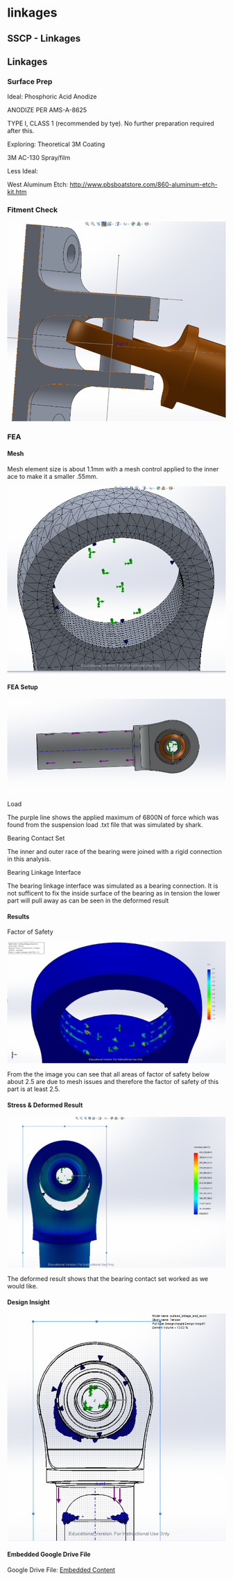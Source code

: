 # linkages

## SSCP - Linkages

## Linkages

### Surface Prep

&#x20;   Ideal: Phosphoric Acid Anodize

&#x20;       ANODIZE PER AMS-A-8625

&#x20;       TYPE I, CLASS 1 (recommended by tye). No further preparation required after this.

&#x20;   Exploring: Theoretical 3M Coating

&#x20;       3M AC-130 Spray/film

&#x20;   Less Ideal:

&#x20;       West Aluminum Etch: http://www.pbsboatstore.com/860-aluminum-etch-kit.htm

### Fitment Check

![](../../../../../assets/image_c41f6b52af.png)

### FEA

#### Mesh

Mesh element size is about 1.1mm with a mesh control applied to the inner ace to make it a smaller .55mm.&#x20;

![](../../../../../assets/image_dd0f56dfa2.png)

#### FEA Setup

![](../../../../../assets/image_478b9268ba.png)

Load

The purple line shows the applied maximum of 6800N of force which was found from the suspension load .txt file that was simulated by shark.&#x20;

Bearing Contact Set

The inner and outer race of the bearing were joined with a rigid connection in this analysis.&#x20;

Bearing Linkage Interface

The bearing linkage interface was simulated as a bearing connection. It is not sufficent to fix the inside surface of the bearing as in tension the lower part will pull away as can be seen in the deformed result

#### Results

Factor of Safety&#x20;

![](../../../../../assets/image_08072611c6.png)

From the the image you can see that all areas of factor of safety below about 2.5 are due to mesh issues and therefore the factor of safety of this part is at least 2.5.

#### Stress & Deformed Result

![](../../../../../assets/image_d05853c08b.png)

The deformed result shows that the bearing contact set worked as we would like.&#x20;

#### Design Insight

![](../../../../../assets/image_e60de98fdb.png)

#### Embedded Google Drive File

Google Drive File: [Embedded Content](https://drive.google.com/embeddedfolderview?id=1BVPJGqjzPIA0qNHCI3pzD_91-CCAQe2-#list)
